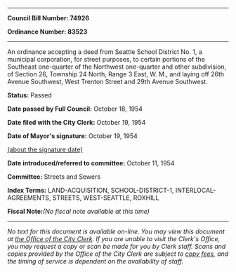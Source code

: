 

********

**Council Bill Number: 74926**
   
**Ordinance Number: 83523**
********

 An ordinance accepting a deed from Seattle School District No. 1, a municipal corporation, for street purposes, to certain portions of the Southeast one-quarter of the Northwest one-quarter and other subdivision, of Section 26, Township 24 North, Range 3 East, W. M., and laying off 26th Avenue Southwest, West Trenton Street and 29th Avenue Southwest.

**Status:** Passed
   
**Date passed by Full Council:** October 18, 1954
   
**Date filed with the City Clerk:** October 19, 1954
   
**Date of Mayor's signature:** October 19, 1954
   
[(about the signature date)](/~public/approvaldate.htm)
   
   
   
**Date introduced/referred to committee:** October 11, 1954
   
**Committee:** Streets and Sewers
   
   
**Index Terms:** LAND-ACQUISITION, SCHOOL-DISTRICT-1, INTERLOCAL-AGREEMENTS, STREETS, WEST-SEATTLE, ROXHILL

**Fiscal Note:**_(No fiscal note available at this time)_
********

_No text for this document is available on-line. You may view this document at [the Office of the City Clerk](http://www.seattle.gov/leg/clerk/contactUs.htm). If you are unable to visit the Clerk's Office, you may request a copy or scan be made for you by Clerk staff. Scans and copies provided by the Office of the City Clerk are subject to [copy fees](http://clerk.seattle.gov/~public/clerkfees.htm), and the timing of service is dependent on the availability of staff._

